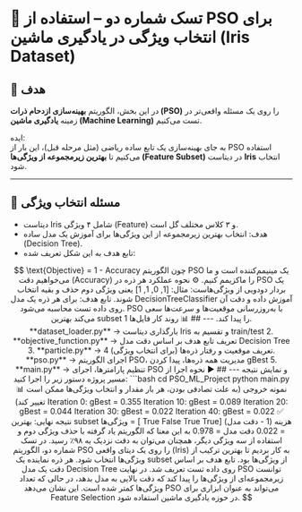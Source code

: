 # 📝 تسک شماره دو – استفاده از PSO برای انتخاب ویژگی در یادگیری ماشین (Iris Dataset)

## 🎯 هدف
در این بخش، الگوریتم **بهینه‌سازی ازدحام ذرات (PSO)** را روی یک مسئله واقعی‌تر در زمینه **یادگیری ماشین (Machine Learning)** تست می‌کنیم.  

ایده:  
به جای بهینه‌سازی یک تابع ساده ریاضی (مثل مرحله قبل)، این بار از PSO استفاده می‌کنیم تا **بهترین زیرمجموعه از ویژگی‌ها (Feature Subset)** در دیتاست **Iris** انتخاب شود.  

---

## 📌 مسئله انتخاب ویژگی
- دیتاست Iris شامل ۴ ویژگی (Feature) و ۳ کلاس مختلف گل است.  
- هدف: انتخاب بهترین زیرمجموعه از این ویژگی‌ها برای آموزش یک مدل ساده (Decision Tree).  
- تابع هدف به این شکل تعریف شده:  

```math

\text{Objective} = 1 - Accuracy

چون الگوریتم PSO یک مینیمم‌کننده است و ما می‌خواهیم دقت (Accuracy) را ماکزیمم کنیم.

⚙️ نحوه عملکرد
هر ذره در PSO یک بردار دودویی از ویژگی‌هاست:
مثال: [1, 0, 1, 1] یعنی ویژگی دوم حذف و بقیه انتخاب شوند.
تابع هدف: برای هر ذره یک مدل DecisionTreeClassifier آموزش داده و دقت آن روی داده تست محاسبه می‌شود.
PSO با به‌روزرسانی موقعیت‌ها و سرعت‌ها سعی می‌کند بهترین subset را پیدا کند.


---

## 📊 روند کار فایل‌ها
1. **dataset_loader.py** → بارگذاری دیتاست Iris و تقسیم به train/test  
2. **objective_function.py** → تعریف تابع هدف بر اساس دقت مدل Decision Tree  
3. **particle.py** → تعریف موقعیت و رفتار ذره‌ها (برای انتخاب ویژگی)  
4. **pso.py** → اجرای الگوریتم PSO، مدیریت همه ذره‌ها، پیدا کردن gBest  
5. **main.py** → تنظیم پارامترها، اجرای PSO و نمایش نتیجه  

---

## ▶️ نحوه اجرا
از مسیر پروژه دستور زیر را اجرا کنید:

```bash
cd PSO_ML_Project
python main.py

📊 نمونه خروجی
(به علت تصادفی بودن، هر بار مقدار و انتخاب ویژگی‌ها ممکن است تغییر کند)
Iteration 0: gBest = 0.355
Iteration 10: gBest = 0.089
Iteration 20: gBest = 0.044
Iteration 30: gBest = 0.022
Iteration 40: gBest = 0.022

✅ نتیجه نهایی:
بهترین subset ویژگی‌ها = [ True False  True  True]
هزینه (1 - دقت مدل) = 0.022
دقت مدل = 0.978

به این معنا که الگوریتم یاد گرفته با حذف ویژگی دوم و استفاده از سه ویژگی دیگر، همچنان می‌توان به دقت نزدیک به ۹۸٪ رسید.

در تسک شماره دو، الگوریتم PSO را روی یک دیتای واقعی (Iris) به کار بردیم تا بهترین ترکیب از ویژگی‌ها انتخاب شود.
هر ذره نماینده یک subset از ویژگی‌ها بود. تابع هدف بر اساس دقت یک مدل Decision Tree روی داده تست تعریف شد.
در نهایت PSO توانست زیرمجموعه‌ای از ویژگی‌ها را پیدا کند که دقت بالایی به مدل بدهد، در حالی که تعداد ویژگی‌ها کمتر شده است. این نشان می‌دهد PSO می‌تواند به عنوان ابزاری برای Feature Selection در حوزه یادگیری ماشین استفاده شود.